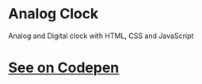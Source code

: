 # Analog Clock

Analog and Digital clock with HTML, CSS and JavaScript
# [See on Codepen](https://codepen.io/hicoders/pen/xxRJoYQ)
